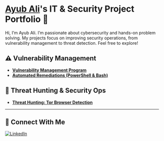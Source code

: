 # <a href="https://www.linkedin.com/in/ayubhali/">Ayub Ali</a>'s IT & Security Project Portfolio 🔐

Hi, I’m Ayub Ali. I’m passionate about cybersecurity and hands-on problem solving. My projects focus on improving security operations, from vulnerability management to threat detection. Feel free to explore!

## ⚠️ Vulnerability Management

- **[Vulnerability Management Program](https://github.com/joshcybertest/vulnerability-management-program)**
- **[Automated Remediations (PowerShell & Bash)](https://github.com/joshcybertest/programmatic-vulnerability-remediations)**

## 🚨 Threat Hunting & Security Ops

- **[Threat Hunting: Tor Browser Detection](https://github.com/joshmadakor0/threat-hunting-scenario-tor)**

<hr/>

## 🤳 Connect With Me

[![LinkedIn](https://img.shields.io/badge/Connect%20on%20LinkedIn-0A66C2?style=for-the-badge&logo=linkedin&logoColor=white)](https://www.linkedin.com/in/ayubhali/)
